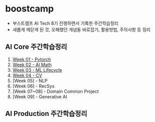 # boostcamp
* 부스트캠프 AI Tech 8기 진행하면서 기록한 주간학습정리
* 새롭게 깨닫게 된 것, 오해했던 개념들 바로잡기, 활용방법, 주의사항 등 정리

## AI Core 주간학습정리
1. [Week 01 - Pytorch](./doc/week01.md) 
1. [Week 02 - AI Math](./doc/week02.ipynb)
1. [Week 03 - ML Lifecycle](./doc/week03.ipynb)
1. [Week 04 - CV](./doc/week04.ipynb)
1. [Week 05] - NLP
1. [Week 06] - RecSys
1. [Week 07~08] - Domain Common Project
1. [Week 09] - Generative AI

## AI Production 주간학습정리